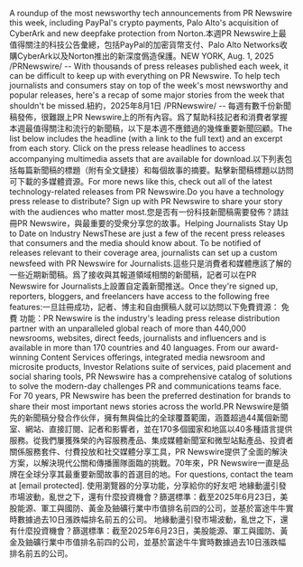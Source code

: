 A roundup of the most newsworthy tech announcements from PR Newswire this week, including PayPal's crypto payments, Palo Alto's acquisition of CyberArk and new deepfake protection from Norton.本週PR Newswire上最值得關注的科技公告彙總，包括PayPal的加密貨幣支付、Palo Alto Networks收購CyberArk以及Norton推出的新深度僞造保護。NEW YORK, Aug. 1, 2025 /PRNewswire/ -- With thousands of press releases published each week, it can be difficult to keep up with everything on PR Newswire. To help tech journalists and consumers stay on top of the week's most newsworthy and popular releases, here's a recap of some major stories from the week that shouldn't be missed.紐約，2025年8月1日 /PRNewswire/ -- 每週有數千份新聞稿發佈，很難跟上PR Newswire上的所有內容。爲了幫助科技記者和消費者掌握本週最值得關注和流行的新聞稿，以下是本週不應錯過的幾條重要新聞回顧。The list below includes the headline (with a link to the full text) and an excerpt from each story. Click on the press release headlines to access accompanying multimedia assets that are available for download.以下列表包括每篇新聞稿的標題（附有全文鏈接）和每個故事的摘要。點擊新聞稿標題以訪問可下載的多媒體資源。For more news like this, check out all of the latest technology-related releases from PR Newswire.Do you have a technology press release to distribute? Sign up with PR Newswire to share your story with the audiences who matter most.您是否有一份科技新聞稿需要發佈？請註冊PR Newswire，與最重要的受衆分享您的故事。Helping Journalists Stay Up to Date on Industry NewsThese are just a few of the recent press releases that consumers and the media should know about. To be notified of releases relevant to their coverage area, journalists can set up a custom newsfeed with PR Newswire for Journalists.這些只是消費者和媒體應該了解的一些近期新聞稿。爲了接收與其報道領域相關的新聞稿，記者可以在PR Newswire for Journalists上設置自定義新聞推送。Once they're signed up, reporters, bloggers, and freelancers have access to the following free features:一旦註冊成功，記者、博主和自由撰稿人就可以訪問以下免費資源： 免費 功能：PR Newswire is the industry's leading press release distribution partner with an unparalleled global reach of more than 440,000 newsrooms, websites, direct feeds, journalists and influencers and is available in more than 170 countries and 40 languages. From our award-winning Content Services offerings, integrated media newsroom and microsite products, Investor Relations suite of services, paid placement and social sharing tools, PR Newswire has a comprehensive catalog of solutions to solve the modern-day challenges PR and communications teams face. For 70 years, PR Newswire has been the preferred destination for brands to share their most important news stories across the world.PR Newswire是領先的新聞稿分發合作伙伴，擁有無與倫比的全球覆蓋範圍，涵蓋超過44萬個新聞室、網站、直接訂閱、記者和影響者，並在170多個國家和地區以40多種語言提供服務。從我們屢獲殊榮的內容服務產品、集成媒體新聞室和微型站點產品、投資者關係服務套件、付費投放和社交媒體分享工具，PR Newswire提供了全面的解決方案，以解決現代公關和傳播團隊面臨的挑戰。70年來，PR Newswire一直是品牌在全球分享其最重要新聞故事的首選目的地。For questions, contact the team at [email protected].
                使用瀏覽器的分享功能，分享給你的好友吧
             地緣動盪引發市場波動，亂世之下，還有什麼投資機會？篩選標準：截至2025年6月23日，美股能源、軍工與國防、黃金及鈾礦行業中市值排名前四的公司，並基於富途牛牛實時數據過去10日漲跌幅排名前五的公司。  地緣動盪引發市場波動，亂世之下，還有什麼投資機會？篩選標準：截至2025年6月23日，美股能源、軍工與國防、黃金及鈾礦行業中市值排名前四的公司，並基於富途牛牛實時數據過去10日漲跌幅排名前五的公司。 